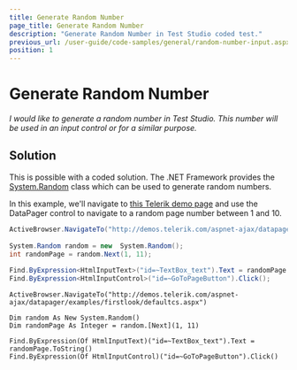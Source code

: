 ```yaml
---
title: Generate Random Number
page_title: Generate Random Number
description: "Generate Random Number in Test Studio coded test."
previous_url: /user-guide/code-samples/general/random-number-input.aspx, /user-guide/code-samples/general/random-number-input
position: 1
---
```

# Generate Random Number

*I would like to generate a random number in Test Studio. This number will be used in an input control or for a similar purpose.*

## Solution

This is possible with a coded solution. The .NET Framework provides the <a href="http://msdn.microsoft.com/en-us/library/system.random.aspx" target="_blank">System.Random</a> class which can be used to generate random numbers.

In this example, we'll navigate to <a href="http://demos.telerik.com/aspnet-ajax/listview/examples/paging/pagingwithraddatapager/defaultcs.aspx" target="_blank">this Telerik demo page</a> and use the DataPager control to navigate to a random page number between 1 and 10.

````C#
ActiveBrowser.NavigateTo("http://demos.telerik.com/aspnet-ajax/datapager/examples/firstlook/defaultcs.aspx");
             
System.Random random = new  System.Random();
int randomPage = random.Next(1, 11);
             
Find.ByExpression<HtmlInputText>("id=~TextBox_text").Text = randomPage.ToString();
Find.ByExpression<HtmlInputControl>("id=~GoToPageButton").Click();
````
````VB
ActiveBrowser.NavigateTo("http://demos.telerik.com/aspnet-ajax/datapager/examples/firstlook/defaultcs.aspx")
 
Dim random As New System.Random()
Dim randomPage As Integer = random.[Next](1, 11)
 
Find.ByExpression(Of HtmlInputText)("id=~TextBox_text").Text = randomPage.ToString()
Find.ByExpression(Of HtmlInputControl)("id=~GoToPageButton").Click()
````